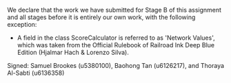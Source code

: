 We declare that the work we have submitted for Stage B of this assignment and all stages before it is entirely our own work, with the following exception:

* A field in the class ScoreCalculator is referred to as 'Network Values', which was taken from the Official Rulebook of Railroad Ink Deep Blue Edition (Hjalmar Hach & Lorenzo Silva). 

Signed: Samuel Brookes (u5380100), Baohong Tan (u6126217), and Thoraya Al-Sabti (u6136358)
